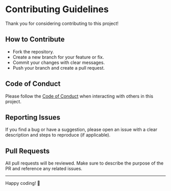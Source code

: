 # Contributing Guidelines

Thank you for considering contributing to this project!

## How to Contribute

- Fork the repository.
- Create a new branch for your feature or fix.
- Commit your changes with clear messages.
- Push your branch and create a pull request.

## Code of Conduct

Please follow the [Code of Conduct](CODE_OF_CONDUCT.md) when interacting with others in this project.

## Reporting Issues

If you find a bug or have a suggestion, please open an issue with a clear description and steps to reproduce (if applicable).

## Pull Requests

All pull requests will be reviewed. Make sure to describe the purpose of the PR and reference any related issues.

---

Happy coding! 🚀
